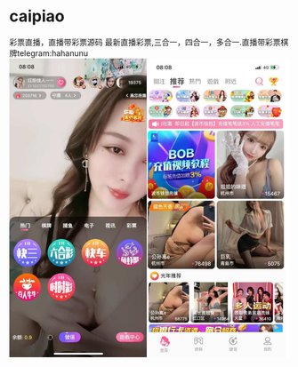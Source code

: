 # caipiao
彩票直播，直播带彩票源码 最新直播彩票,三合一，四合一，多合一.直播带彩票棋牌telegram:hahanunu
![](https://github.com/hahanunu/caipiaozhibo/blob/main/1663044357-2615ccc53c86b63.jpg)
